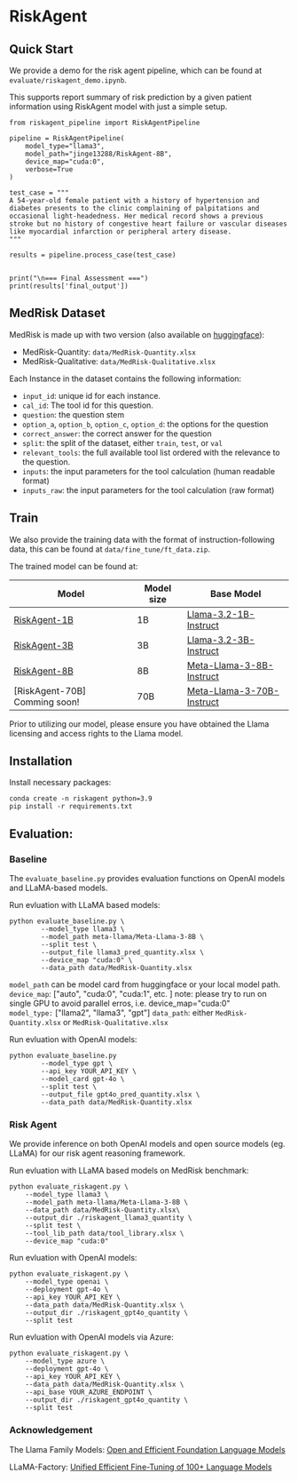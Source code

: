 # RiskAgent

## Quick Start

We provide a demo for the risk agent pipeline, which can be found at `evaluate/riskagent_demo.ipynb`.

This supports report summary of risk prediction by a given patient information using RiskAgent model with just a simple setup.

```
from riskagent_pipeline import RiskAgentPipeline

pipeline = RiskAgentPipeline(
    model_type="llama3",
    model_path="jinge13288/RiskAgent-8B", 
    device_map="cuda:0",
    verbose=True
)

test_case = """
A 54-year-old female patient with a history of hypertension and diabetes presents to the clinic complaining of palpitations and occasional light-headedness. Her medical record shows a previous stroke but no history of congestive heart failure or vascular diseases like myocardial infarction or peripheral artery disease.
"""

results = pipeline.process_case(test_case)


print("\n=== Final Assessment ===")
print(results['final_output'])

```

## MedRisk Dataset

MedRisk is made up with two version (also available on [huggingface](https://huggingface.co/datasets/jinge13288/MedRisk-Bench)): 

- MedRisk-Quantity: `data/MedRisk-Quantity.xlsx`
- MedRisk-Qualitative: `data/MedRisk-Qualitative.xlsx`

Each Instance in the dataset contains the following information:

- `input_id`: unique id for each instance.	
- `cal_id`: The tool id for this question.
- `question`: the question stem
- `option_a`, `option_b`, `option_c`, `option_d`: the options for the question
- `correct_answer`: the correct answer for the question
- `split`: the split of the dataset, either `train`, `test`, or `val`
- `relevant_tools`: the full available tool list ordered with the relevance to the question.
- `inputs`: the input parameters for the tool calculation (human readable format)
- `inputs_raw`: the input parameters for the tool calculation (raw format)

## Train

We also provide the training data with the format of instruction-following data, this can be found at `data/fine_tune/ft_data.zip`. 

The trained model can be found at:

| Model                                                             | Model size                       | Base Model         |
| ----------------------------------------------------------------- | -------------------------------- | ---------------- |
| [RiskAgent-1B](https://huggingface.co/jinge13288/RiskAgent-1B)                 | 1B                          | [Llama-3.2-1B-Instruct](https://huggingface.co/meta-llama/Llama-3.2-1B-Instruct)         |
| [RiskAgent-3B](https://huggingface.co/jinge13288/RiskAgent-3B)                 | 3B                           | [Llama-3.2-3B-Instruct](https://huggingface.co/meta-llama/Llama-3.2-3B-Instruct)         |
| [RiskAgent-8B](https://huggingface.co/jinge13288/RiskAgent-8B)                 | 8B                           | [Meta-Llama-3-8B-Instruct](https://huggingface.co/meta-llama/Meta-Llama-3-8B-Instruct)         |
| [RiskAgent-70B] Comming soon!                 | 70B                           | [Meta-Llama-3-70B-Instruct](https://huggingface.co/meta-llama/Meta-Llama-3-70B-Instruct)         |


Prior to utilizing our model, please ensure you have obtained the Llama licensing and access rights to the Llama model.

## Installation
Install necessary packages:

```
conda create -n riskagent python=3.9
pip install -r requirements.txt
```

## Evaluation:


### Baseline
The `evaluate_baseline.py` provides evaluation functions on OpenAI models and LLaMA-based models.

Run evluation with LLaMA based models:

```
python evaluate_baseline.py \
        --model_type llama3 \
        --model_path meta-llama/Meta-Llama-3-8B \
        --split test \
        --output_file llama3_pred_quantity.xlsx \
        --device_map "cuda:0" \
        --data_path data/MedRisk-Quantity.xlsx
```

`model_path` can be model card from huggingface or your local model path. <br>
`device_map`: ["auto", "cuda:0", "cuda:1", etc. ] note: please try to run on single GPU to avoid parallel erros, i.e. device_map="cuda:0" <br>
`model_type:` ["llama2", "llama3", "gpt"]
`data_path`: either `MedRisk-Quantity.xlsx` or `MedRisk-Qualitative.xlsx`

Run evluation with OpenAI models:
```
python evaluate_baseline.py 
        --model_type gpt \
        --api_key YOUR_API_KEY \
        --model_card gpt-4o \
        --split test \
        --output_file gpt4o_pred_quantity.xlsx \
        --data_path data/MedRisk-Quantity.xlsx
```

### Risk Agent

We provide inference on both OpenAI models and open source models (eg. LLaMA) for our risk agent reasoning framework.

Run evluation with LLaMA based models on MedRisk benchmark:

```
python evaluate_riskagent.py \
    --model_type llama3 \
    --model_path meta-llama/Meta-Llama-3-8B \
    --data_path data/MedRisk-Quantity.xlsx\
    --output_dir ./riskagent_llama3_quantity \
    --split test \
    --tool_lib_path data/tool_library.xlsx \
    --device_map "cuda:0"
```

Run evluation with OpenAI models:
```
python evaluate_riskagent.py \
    --model_type openai \
    --deployment gpt-4o \
    --api_key YOUR_API_KEY \
    --data_path data/MedRisk-Quantity.xlsx \
    --output_dir ./riskagent_gpt4o_quantity \
    --split test
```

Run evluation with OpenAI models via Azure:
```
python evaluate_riskagent.py \
    --model_type azure \
    --deployment gpt-4o \
    --api_key YOUR_API_KEY \
    --data_path data/MedRisk-Quantity.xlsx \
    --api_base YOUR_AZURE_ENDPOINT \
    --output_dir ./riskagent_gpt4o_quantity \
    --split test
```




### Acknowledgement

The Llama Family Models: [Open and Efficient Foundation Language Models](https://ai.meta.com/llama/)

LLaMA-Factory: [Unified Efficient Fine-Tuning of 100+ Language Models](https://github.com/hiyouga/LLaMA-Factory/tree/main)
